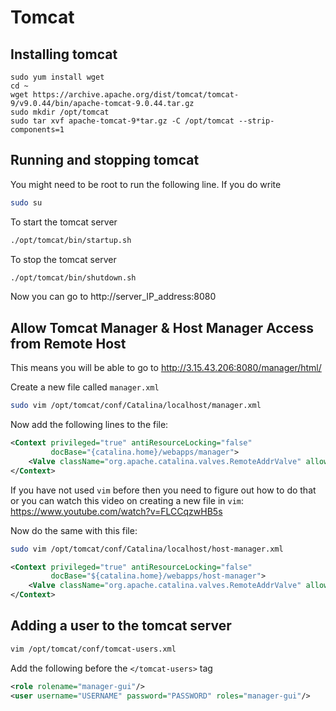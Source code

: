 # Tomcat



## Installing tomcat



```
sudo yum install wget
cd ~
wget https://archive.apache.org/dist/tomcat/tomcat-9/v9.0.44/bin/apache-tomcat-9.0.44.tar.gz
sudo mkdir /opt/tomcat
sudo tar xvf apache-tomcat-9*tar.gz -C /opt/tomcat --strip-components=1
```



## Running and stopping tomcat

You might need to be root to run the following line. If you do write 

```bash
sudo su
```



To start the tomcat server

```bash
./opt/tomcat/bin/startup.sh
```



To stop the tomcat server

```bash
./opt/tomcat/bin/shutdown.sh
```



Now you can go to http://server_IP_address:8080



## Allow Tomcat Manager & Host Manager Access from Remote Host

This means you will be able to go to http://3.15.43.206:8080/manager/html/



Create a new file called `manager.xml` 

```bash
sudo vim /opt/tomcat/conf/Catalina/localhost/manager.xml
```

Now add the following lines to the file:

```xml
<Context privileged="true" antiResourceLocking="false" 
         docBase="{catalina.home}/webapps/manager">
    <Valve className="org.apache.catalina.valves.RemoteAddrValve" allow="^.*$" />
</Context>
```

If you have not used `vim` before then you need to figure out how to do that or you can watch this video on creating a new file in `vim`: https://www.youtube.com/watch?v=FLCCqzwHB5s



Now do the same with this file:

```bash
sudo vim /opt/tomcat/conf/Catalina/localhost/host-manager.xml
```

```xml
<Context privileged="true" antiResourceLocking="false" 
         docBase="${catalina.home}/webapps/host-manager">
    <Valve className="org.apache.catalina.valves.RemoteAddrValve" allow="^.*$" />
</Context>
```



## Adding a user to the tomcat server



```bash
vim /opt/tomcat/conf/tomcat-users.xml
```

Add the following before  the `</tomcat-users>` tag

```xml
<role rolename="manager-gui"/>
<user username="USERNAME" password="PASSWORD" roles="manager-gui"/>
```



